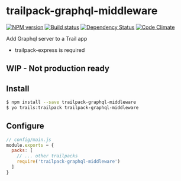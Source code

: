 # trailpack-graphql-middleware

[![NPM version][npm-image]][npm-url]
[![Build status][ci-image]][ci-url]
[![Dependency Status][daviddm-image]][daviddm-url]
[![Code Climate][codeclimate-image]][codeclimate-url]

Add Graphql server to a Trail app

- trailpack-express is required

## WIP - Not production ready

## Install

```sh
$ npm install --save trailpack-graphql-middleware
$ yo trails:trailpack trailpack-graphql-middleware
```

## Configure

```js
// config/main.js
module.exports = {
  packs: [
    // ... other trailpacks
    require('trailpack-graphql-middleware')
  ]
}
```

[npm-image]: https://img.shields.io/npm/v/trailpack-graphql-middleware.svg?style=flat-square
[npm-url]: https://npmjs.org/package/trailpack-graphql-middleware
[ci-image]: https://img.shields.io/travis//trailpack-graphql-middleware/master.svg?style=flat-square
[ci-url]: https://travis-ci.org//trailpack-graphql-middleware
[daviddm-image]: http://img.shields.io/david//trailpack-graphql-middleware.svg?style=flat-square
[daviddm-url]: https://david-dm.org//trailpack-graphql-middleware
[codeclimate-image]: https://img.shields.io/codeclimate/github//trailpack-graphql-middleware.svg?style=flat-square
[codeclimate-url]: https://codeclimate.com/github//trailpack-graphql-middleware

